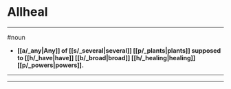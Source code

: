 # Allheal
---
#noun
- **[[a/_any|Any]] of [[s/_several|several]] [[p/_plants|plants]] supposed to [[h/_have|have]] [[b/_broad|broad]] [[h/_healing|healing]] [[p/_powers|powers]].**
---
---
